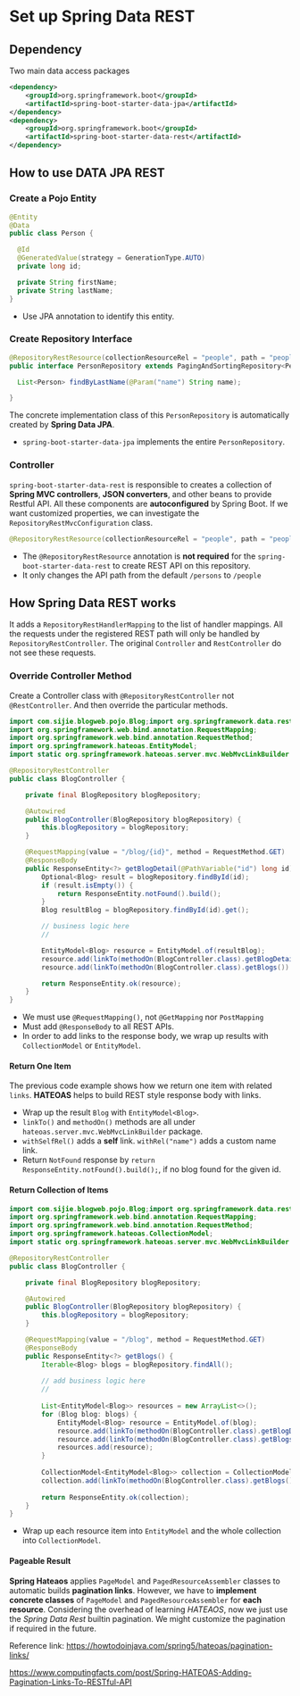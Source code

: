 # Set up Spring Data REST

## Dependency
Two main data access packages
```xml
<dependency>
    <groupId>org.springframework.boot</groupId>
    <artifactId>spring-boot-starter-data-jpa</artifactId>
</dependency>
<dependency>
    <groupId>org.springframework.boot</groupId>
    <artifactId>spring-boot-starter-data-rest</artifactId>
</dependency>
```

## How to use DATA JPA REST

### Create a Pojo Entity
```java
@Entity
@Data
public class Person {

  @Id
  @GeneratedValue(strategy = GenerationType.AUTO)
  private long id;

  private String firstName;
  private String lastName;
}
```
- Use JPA annotation to identify this entity.

### Create Repository Interface
```java
@RepositoryRestResource(collectionResourceRel = "people", path = "people")
public interface PersonRepository extends PagingAndSortingRepository<Person, Long> {

  List<Person> findByLastName(@Param("name") String name);

}
```

The concrete implementation class of this `PersonRepository` is automatically created by **Spring Data JPA**.
- `spring-boot-starter-data-jpa` implements the entire `PersonRepository`.

### Controller
`spring-boot-starter-data-rest` is responsible to creates a collection of **Spring MVC controllers**, **JSON converters**,
and other beans to provide Restful API. All these components are **autoconfigured** by Spring Boot. If we want customized
properties, we can investigate the `RepositoryRestMvcConfiguration` class.

```java
@RepositoryRestResource(collectionResourceRel = "people", path = "people")
```
- The `@RepositoryRestResource` annotation is **not required** for the `spring-boot-starter-data-rest` to create REST API on this
repository.
- It only changes the API path from the default `/persons` to `/people`


## How Spring Data REST works

It adds a `RepositoryRestHandlerMapping` to the list of handler mappings.
All the requests under the registered REST path will only be handled by
`RepositoryRestController`. The original `Controller` and `RestController` do not see
these requests.

### Override Controller Method

Create a Controller class with `@RepositoryRestController` not `@RestController`.
And then override the particular methods.

```java
import com.sijie.blogweb.pojo.Blog;import org.springframework.data.rest.core.annotation.RepositoryRestResource;
import org.springframework.web.bind.annotation.RequestMapping;
import org.springframework.web.bind.annotation.RequestMethod;
import org.springframework.hateoas.EntityModel;
import static org.springframework.hateoas.server.mvc.WebMvcLinkBuilder.*;

@RepositoryRestController
public class BlogController {

    private final BlogRepository blogRepository;

    @Autowired
    public BlogController(BlogRepository blogRepository) {
        this.blogRepository = blogRepository;
    }

    @RequestMapping(value = "/blog/{id}", method = RequestMethod.GET)
    @ResponseBody
    public ResponseEntity<?> getBlogDetail(@PathVariable("id") long id) {
        Optional<Blog> result = blogRepository.findById(id);
        if (result.isEmpty()) {
            return ResponseEntity.notFound().build();
        }
        Blog resultBlog = blogRepository.findById(id).get();

        // business logic here
        //

        EntityModel<Blog> resource = EntityModel.of(resultBlog);
        resource.add(linkTo(methodOn(BlogController.class).getBlogDetail(resultBlog.getId())).withSelfRel());
        resource.add(linkTo(methodOn(BlogController.class).getBlogs()).withRel("blog"));

        return ResponseEntity.ok(resource);
    }
}
```

- We must use `@RequestMapping()`, not `@GetMapping` nor `PostMapping`
- Must add `@ResponseBody` to all REST APIs. 
- In order to add links to the response body, we wrap up results with `CollectionModel` or `EntityModel`.

#### Return One Item
The previous code example shows how we return one item with related `links`. **HATEOAS** helps to build REST style 
response body with links. 
- Wrap up the result `Blog` with `EntityModel<Blog>`.
- `linkTo()` and `methodOn()` methods are all under `hateoas.server.mvc.WebMvcLinkBuilder` package. 
- `withSelfRel()` adds a **self** link. `withRel("name")` adds a custom name link. 
- Return `NotFound` response by `return ResponseEntity.notFound().build();`, if no blog found for the given id. 

#### Return Collection of Items
```java
import com.sijie.blogweb.pojo.Blog;import org.springframework.data.rest.core.annotation.RepositoryRestResource;
import org.springframework.web.bind.annotation.RequestMapping;
import org.springframework.web.bind.annotation.RequestMethod;
import org.springframework.hateoas.CollectionModel;
import static org.springframework.hateoas.server.mvc.WebMvcLinkBuilder.*;

@RepositoryRestController
public class BlogController {

    private final BlogRepository blogRepository;

    @Autowired
    public BlogController(BlogRepository blogRepository) {
        this.blogRepository = blogRepository;
    }

    @RequestMapping(value = "/blog", method = RequestMethod.GET)
    @ResponseBody
    public ResponseEntity<?> getBlogs() {
        Iterable<Blog> blogs = blogRepository.findAll();
    
        // add business logic here
        //
    
        List<EntityModel<Blog>> resources = new ArrayList<>();
        for (Blog blog: blogs) {
            EntityModel<Blog> resource = EntityModel.of(blog);
            resource.add(linkTo(methodOn(BlogController.class).getBlogDetail(blog.getId())).withSelfRel());
            resource.add(linkTo(methodOn(BlogController.class).getBlogs()).withRel("blog"));
            resources.add(resource);
        }
    
        CollectionModel<EntityModel<Blog>> collection = CollectionModel.of(resources);
        collection.add(linkTo(methodOn(BlogController.class).getBlogs()).withSelfRel());
    
        return ResponseEntity.ok(collection);
    }
}
```
- Wrap up each resource item into `EntityModel` and the whole collection into `CollectionModel`. 

#### Pageable Result

**Spring Hateaos** applies `PageModel` and `PagedResourceAssembler` classes to automatic builds **pagination links**.
However, we have to **implement concrete classes** of `PageModel` and `PagedResourceAssembler` for **each resource**.
Considering the overhead of learning *HATEAOS*, now we just use the *Spring Data Rest* builtin pagination. We might customize
the pagination if required in the future. 

Reference link: https://howtodoinjava.com/spring5/hateoas/pagination-links/

https://www.computingfacts.com/post/Spring-HATEOAS-Adding-Pagination-Links-To-RESTful-API

